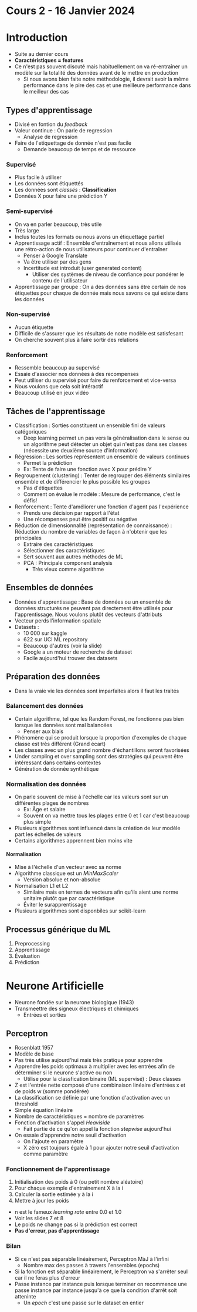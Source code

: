 # Cours 2 - 16 Janvier 2024

# Introduction
- Suite au dernier cours
- **Caractéristiques = features**
- Ce n'est pas souvent discuté mais habituellement on va ré-entraîner un modèle sur la totalité des données avant de le mettre en production
  - Si nous avons bien faite notre méthodologie, il devrait avoir la même performance dans le pire des cas et une meilleure performance dans le meilleur des cas 

## Types d'apprentissage
- Divisé en fontion du _feedback_
- Valeur continue : On parle de regression
  - Analyse de regression
- Faire de l'etiquettage de donnée n'est pas facile
  - Demande beaucoup de temps et de ressource 

### Supervisé
- Plus facile à utiliser
- Les données sont étiquettés
- Les données sont _classés_ : **Classification**
- Données X pour faire une prédiction Y

### Semi-supervisé
- On va en parler beaucoup, très utile
- Très large
- Inclus toutes les formats ou nous avons un étiquettage partiel
- Apprentissage actif : Ensemble d'entraînement et nous allons utilisés une rétro-action de nous utilisateurs pour continuer d'entraîner
  - Penser à Google Translate
  - Va être utiliser par des gens
  - Incertitude est introduit (user generated content)
    - Utiliser des systèmes de niveau de confiance pour pondérer le contenu de l'utilisateur
- Apprentissage par groupe : On a des données sans être certain de nos étiquettes pour chaque de donnée mais nous savons ce qui existe dans les données

### Non-supervisé
- Aucun étiquette
- Difficile de s'assurer que les résultats de notre modèle est satisfesant
- On cherche souvent plus à faire sortir des relations

### Renforcement
- Ressemble beaucoup au supervisé
- Essaie d'associer nos données à des recompenses
- Peut utiliser du supervisé pour faire du renforcement et vice-versa
- Nous voulons que cela soit intéractif
- Beaucoup utilisé en jeux vidéo

## Tâches de l'apprentissage
- Classification : Sorties constituent un ensemble fini de valeurs catégoriques
  - Deep learning permet un pas vers la généralisation dans le sense ou un algorithme peut détecter un objet qui n'est pas dans ses classes (nécessite une deuxième source d'information) 
- Régression : Les sorties représentent un ensemble de valeurs continues
  - Permet la prédiction 
  - Ex: Tente de faire une fonction avec X pour prédire Y
- Regroupement (clustering) : Tenter de regrouper des éléments similaires ensemble et de différencier le plus possible les groupes
  - Pas d'étiquettes
  - Comment on évalue le modèle : Mesure de performance, c'est le défis!
- Renforcement : Tente d'améliorer une fonction d'agent pas l'expérience
  - Prends une décision par rapport à l'état
  - Une récompenses peut être positif ou négative
- Réduction de dimensionnalité (représentation de connaissance) : Réduction du nombre de variables de façon à n'obtenir que les principales
  - Extraire des caractéristiques
  - Sélectionner des caractéristiques
  - Sert souvent aux autres méthodes de ML
  - PCA : Principale component analysis
    - Très vieux comme algorithme 

 ## Ensembles de données
 - Données d'apprentissage : Base de données ou un ensemble de données structurés ne peuvent pas directement être utilisés pour l'apprentissage. Nous voulons plutôt des vecteurs d'attributs
 - Vecteur perds l'information spatiale
 - Datasets :
   - 10 000 sur kaggle
   - 622 sur UCI ML repository
   - Beaucoup d'autres (voir la slide)
   - Google a un moteur de recherche de dataset
   - Facile aujourd'hui trouver des datasets

## Préparation des données
 - Dans la vraie vie les données sont imparfaites alors il faut les traités

### Balancement des données
- Certain algorithme, tel que les Random Forest, ne fonctionne pas bien lorsque les données sont mal balancées
  - Penser aux biais
- Phénomène qui se produit lorsque la proportion d'exemples de chaque classe est très différent (Grand écart)
- Les classes avec un plus grand nombre d'échantillons seront favorisées
- Under sampling et over sampling sont des stratégies qui peuvent être intéressant dans certains contextes
- Génération de donnée synthétique 

### Normalisation des données
- On parle souvent de mise à l'échelle car les valeurs sont sur un différentes plages de nombres
  - Ex: Âge et salaire
  - Souvent on va mettre tous les plages entre 0 et 1 car c'est beaucoup plus simple 
- Plusieurs algorithmes sont influencé dans la création de leur modèle part les échelles de valeurs
- Certains algorithmes apprennent bien moins vite

#### Normalisation
- Mise à l'échelle d'un vecteur avec sa norme
- Algorithme classique est un  _MinMaxScaler_
  - Version absolue et non-absolue
- Normalisation L1 et L2
  - Similaire mais en termes de vecteurs afin qu'ils aient une norme unitaire plutôt que par caractéristique
  - Éviter le surapprentissage
- Plusieurs algorithmes sont disponbiles sur scikit-learn

## Processus générique du ML
1. Preprocessing
2. Apprentissage
3. Évaluation
4. Prédiction

# Neurone Artificielle
- Neurone fondée sur la neurone biologique (1943)
- Transmeettre des signeux électriques et chimiques
  - Entrées et sorties 

## Perceptron
- Rosenblatt 1957
- Modèle de base
- Pas très utilise aujourd'hui mais très pratique pour apprendre
- Apprendre les poids optimaux à multiplier avec les entrées afin de déterminer si le neurone s'active ou non
  - Utilise pour la classfication binaire (ML supervisé) : Deux classes
- Z est l'entrée nette composé d'une combinaison linéaire d'entrées x et de poids w (somme pondérée)
- La classification se définie par une fonction d'activation avec un threshold
- Simple équation linéaire
- Nombre de caractéristiques = nombre de paramètres
- Fonction d'activation s'appel _Heaviside_
  - Fait partie de ce qu'on appel la fonction _stepwise_ aujourd'hui
- On essaie d'apprendre notre seuil d'activation
  - On l'ajoute en paramètre
  - X zéro est toujours égale à 1 pour ajouter notre seuil d'activation comme paramètre

### Fonctionnement de l'apprentissage
1. Initialisation des poids à 0 (ou petit nombre aléatoire)
2. Pour chaque exemple d'entrainement X à la i
  1. Calculer la sortie estimée y à la i
  2. Mettre à jour les poids
- n est le fameux _learning rate_ entre 0.0 et 1.0
- Voir les slides 7 et 8
- Le poids ne change pas si la prédiction est correct
- **Pas d'erreur, pas d'apprentissage**

### Bilan
- Si ce n'est pas séparable linéairement, Perceptron MàJ à l'infini
  - Nombre max des passes à travers l'ensembles (epochs)
- Si la fonction est séparable linéairement, le Perceptron va s'arrêter seul car il ne feras plus d'erreur
- Passe instance par instance puis lorsque terminer on recommence une passe instance par instance jusqu'à ce que la condition d'arrêt soit atteninte
  - Un _epoch_ c'est une passe sur le dataset en entier
 
